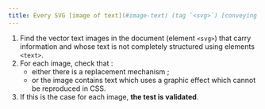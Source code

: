 ```yaml
---
title: Every SVG [image of text](#image-text) (tag `<svg>`) [conveying information](#image-conveying-information) whose text is not completely structured using `<text>` elements, in the absence of a [replacement mechanism](#mechanism-of-replacement), must if possible be replaced by [styled text](#texte-style). Is this rule respected (excluding special cases)?
---
```


1. Find the vector text images in the document (element `<svg>`) that carry information and whose text is not completely structured using elements `<text>`.
2. For each image, check that :
   - either there is a replacement mechanism ;
   - or the image contains text which uses a graphic effect which cannot be reproduced in CSS.
3. If this is the case for each image, **the test is validated**.
